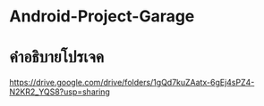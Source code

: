 # Android-Project-Garage

# **คำอธิบายโปรเจค**

https://drive.google.com/drive/folders/1gQd7kuZAatx-6gEj4sPZ4-N2KR2_YQS8?usp=sharing
